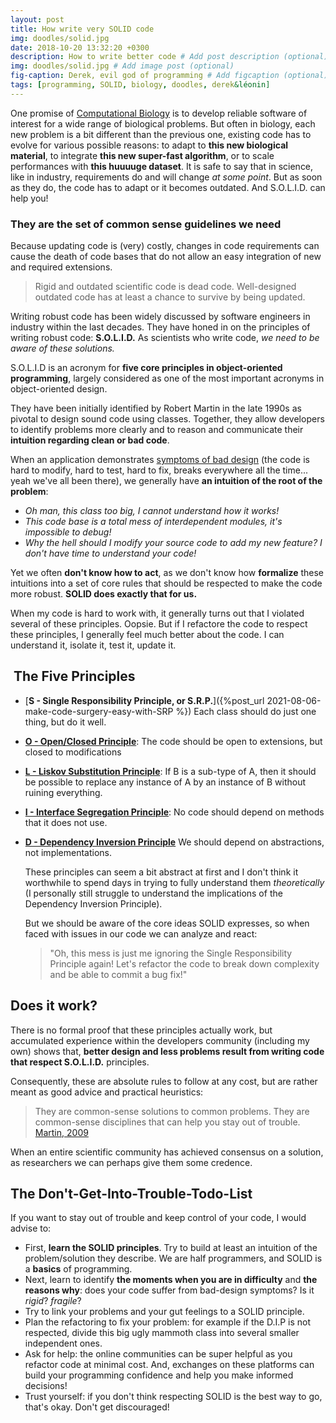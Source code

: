 ```yaml
---
layout: post
title: How write very SOLID code
img: doodles/solid.jpg
date: 2018-10-20 13:32:20 +0300
description: How to write better code # Add post description (optional)
img: doodles/solid.jpg # Add image post (optional)
fig-caption: Derek, evil god of programming # Add figcaption (optional)
tags: [programming, SOLID, biology, doodles, derek&léonin]
---
```


One promise of [Computational Biology](http://www.cbd.cmu.edu/about-us/what-is-computational-biology/)
is to develop reliable software of interest for a wide range of biological problems.
But often in biology, each new problem is a bit different than the previous one,
existing code has to evolve for various possible reasons: to adapt to **this new biological material**,
to integrate **this new super-fast algorithm**, or to scale performances with **this huuuuge dataset**.
It is safe to say that in science, like in industry, requirements do and will change *at some point*.
But as soon as they do, the code has to adapt or it becomes outdated.
And S.O.L.I.D. can help you!

### They are the set of common sense guidelines we need

Because updating code is (very) costly, changes in code requirements can cause the death of
code bases that do not allow an easy integration of new and required extensions.

> Rigid and outdated scientific code is dead code.
> Well-designed outdated code has at least a chance to survive by being updated.

Writing robust code has been widely discussed by software engineers in industry
within the last decades. They have honed in on the principles of writing robust code: **S.O.L.I.D.** As scientists who write code, *we need to be aware of these solutions.*

S.O.L.I.D is an acronym for
**five core principles in object-oriented programming**, largely considered as
one of the most important acronyms in object-oriented design.

They have been initially identified by Robert Martin in the late
1990s as pivotal to design sound code using classes. Together, they
allow developers to identify problems more clearly and to reason and communicate their
**intuition regarding clean or bad code**.

When an application demonstrates [symptoms of bad design]({{site.url}}/pages/under_construction.html)
(the code is hard to modify, hard to test, hard to fix, breaks everywhere all the time... yeah we've all been there), we generally
have **an intuition of the root of the problem**:
 * *Oh man, this class too big, I cannot understand how it works!*
 * *This code base is a total mess of interdependent modules, it's impossible to debug!*
 * *Why the hell should I modify your source code to add my new feature? I don't have time to understand your code!*

Yet we often **don't know how to act**, as we don't know how **formalize** these intuitions
into a set of core rules that should be respected to make the code more robust.
**SOLID does exactly that for us.**

When my code is hard to work with, it generally turns out that I violated several of these
principles. Oopsie. But if I refactore the code to respect these principles,
I generally feel much better about the code. I can understand it, isolate it, test it, update it.

##  The Five Principles
* [**S - Single Responsibility Principle, or S.R.P.**]({%post_url 2021-08-06-make-code-surgery-easy-with-SRP %})
  Each class should do just one thing, but do it well.
* [**O - Open/Closed Principle**]({{site.url}}/pages/blog/under_construction.html):
  The code should be open to extensions, but closed to modifications
* [**L - Liskov Substitution Principle**]({{site.url}}/pages/blog/under_construction.html):
  If B is a sub-type of A, then it should be possible to replace any instance of A
  by an instance of B without ruining everything.
* [**I - Interface Segregation Principle**]({{site.url}}/pages/blog/under_construction.html):
  No code should depend on methods that it does not use.
* [**D - Dependency Inversion Principle**]({{site.url}}/pages/blog/under_construction.html)
  We should depend on abstractions, not implementations.

  These principles can seem a bit abstract at first
  and I don't think it worthwhile to spend days in trying to fully understand them *theoretically*
  (I personally still struggle to understand the implications of the Dependency Inversion Principle).

  But we should be aware of the core ideas SOLID expresses, so when faced with issues in our code we can analyze
  and react:

  > "Oh, this mess is just me ignoring the Single Responsibility Principle again!
    Let's refactor the code to break down complexity and be able to commit a bug fix!"


##  Does it work?

There is no formal proof that these principles actually work, but
accumulated experience within the developers community (including my own) shows that,
**better design and less problems result from writing code that respect S.O.L.I.D.** principles.

Consequently, these are absolute rules to follow at any cost, but are
rather meant as good advice and practical heuristics:

> They are common-sense solutions to common problems. They are
common-sense disciplines that can help you stay out of trouble.
[Martin, 2009](https://sites.google.com/site/unclebobconsultingllc/getting-a-solid-start)

When an entire scientific community has achieved consensus on a solution, as researchers we can perhaps give them some credence.

## The Don't-Get-Into-Trouble-Todo-List

If you want to stay out of trouble and keep control of your code, I would advise to:

* First, **learn the SOLID principles**. Try to build at least an intuition
  of the problem/solution they describe. We are half programmers, and SOLID is a
  **basics** of programming.
* Next, learn to identify **the moments when you are in difficulty** and **the reasons why**:
  does your code suffer from bad-design symptoms? Is it *rigid*? *fragile*?
* Try to link your problems and your gut feelings to a SOLID principle.
* Plan the refactoring to fix your problem: for example if the D.I.P is not respected, divide
  this big ugly mammoth class into several smaller independent ones.
* Ask for help: the online communities can be super helpful as you refactor code at minimal cost. And, exchanges on these platforms can build your programming confidence and help you make informed decisions!
* Trust yourself: if you don't think respecting SOLID is the best way to go, that's okay. Don't get discouraged!
